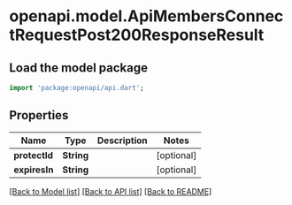 # openapi.model.ApiMembersConnectRequestPost200ResponseResult

## Load the model package
```dart
import 'package:openapi/api.dart';
```

## Properties
Name | Type | Description | Notes
------------ | ------------- | ------------- | -------------
**protectId** | **String** |  | [optional] 
**expiresIn** | **String** |  | [optional] 

[[Back to Model list]](../README.md#documentation-for-models) [[Back to API list]](../README.md#documentation-for-api-endpoints) [[Back to README]](../README.md)


